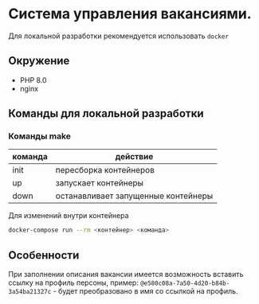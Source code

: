 # Система управления вакансиями.

Для локальной разработки рекомендуется использовать `docker`

## Окружение

* PHP 8.0
* nginx

## Команды для локальной разработки 

### Команды make

| команда | действие                            |
|---------|-------------------------------------|
| init    | пересборка контейнеров              |
| up      | запускает контейнеры                |
| down    | останавливает запущенные контейнеры |

Для изменений внутри контейнера

```bash
docker-compose run --rm <контейнер> <команда>
```

## Особенности

При заполнении описания вакансии имеется возможность вставить ссылку на профиль персоны, пример:
`@e580c08a-7a50-4d20-b84b-3a54ba21327c` - будет преобразовано в имя со ссылкой на профиль.
